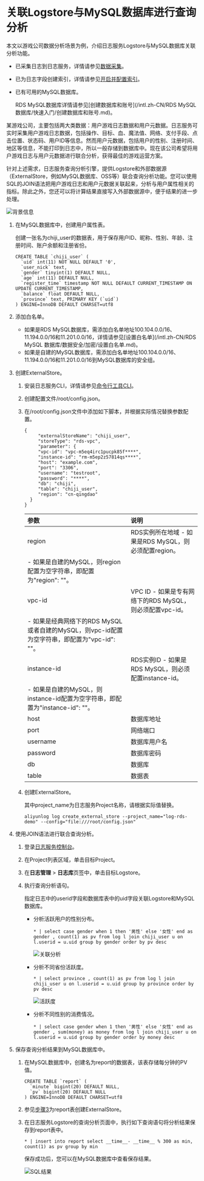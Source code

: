 # 关联Logstore与MySQL数据库进行查询分析

本文以游戏公司数据分析场景为例，介绍日志服务Logstore与MySQL数据库关联分析功能。

-   已采集日志到日志服务，详情请参见[数据采集](/intl.zh-CN/数据采集/采集方式.md)。
-   已为日志字段创建索引，详情请参见[开启并配置索引](/intl.zh-CN/查询与分析/开启并配置索引.md)。
-   已有可用的MySQL数据库。

    RDS MySQL数据库详情请参见[创建数据库和账号](/intl.zh-CN/RDS MySQL 数据库/快速入门/创建数据库和账号.md)。


某游戏公司，主要包括两大类数据：用户游戏日志数据和用户元数据。日志服务可实时采集用户游戏日志数据，包括操作、目标、血、魔法值、网络、支付手段、点击位置、状态码、用户ID等信息。然而用户元数据，包括用户的性别、注册时间、地区等信息，不能打印到日志中，所以一般存储到数据库中。现在该公司希望将用户游戏日志与用户元数据进行联合分析，获得最佳的游戏运营方案。

针对上述需求，日志服务查询分析引擎，提供Logstore和外部数据源（ExternalStore，例如MySQL数据库、OSS等）联合查询分析功能。您可以使用SQL的JOIN语法把用户游戏日志和用户元数据关联起来，分析与用户属性相关的指标。除此之外，您还可以将计算结果直接写入外部数据源中，便于结果的进一步处理。

![背景信息](https://static-aliyun-doc.oss-cn-hangzhou.aliyuncs.com/assets/img/zh-CN/8440559951/p41587.png)

1.  在MySQL数据库中，创建用户属性表。

    创建一张名为chiji\_user的数据表，用于保存用户ID、昵称、性别、年龄、注册时间、账户余额和注册省份。

    ```
    CREATE TABLE `chiji_user` ( 
      `uid` int(11) NOT NULL DEFAULT '0', 
      `user_nick` text, 
      `gender` tinyint(1) DEFAULT NULL, 
      `age` int(11) DEFAULT NULL, 
      `register_time` timestamp NOT NULL DEFAULT CURRENT_TIMESTAMP ON UPDATE CURRENT_TIMESTAMP, 
      `balance` float DEFAULT NULL, 
      `province` text, PRIMARY KEY (`uid`) 
    ) ENGINE=InnoDB DEFAULT CHARSET=utf8
    ```

2.  添加白名单。

    -   如果是RDS MySQL数据库，需添加白名单地址100.104.0.0/16、11.194.0.0/16和11.201.0.0/16，详情请参见[设置白名单](/intl.zh-CN/RDS MySQL 数据库/数据安全/加密/设置白名单.md)。
    -   如果是自建的MySQL数据库，需添加白名单地址100.104.0.0/16、11.194.0.0/16和11.201.0.0/16到MySQL数据库的安全组。
3.  创建ExternalStore。

    1.  安装日志服务CLI，详情请参见[命令行工具CLI](/intl.zh-CN/开发指南/命令行工具CLI.md)。

    2.  创建配置文件/root/config.json。

    3.  在/root/config.json文件中添加如下脚本，并根据实际情况替换参数配置。

        ```
        { 
             "externalStoreName": "chiji_user", 
             "storeType": "rds-vpc", 
             "parameter": { 
             "vpc-id": "vpc-m5eq4irc1pucpk85f****", 
             "instance-id": "rm-m5ep2z57814qs****", 
             "host": "example.com", 
             "port": "3306", 
             "username": "testroot", 
             "password": "****", 
             "db": "chiji", 
             "table": "chiji_user", 
             "region": "cn-qingdao" 
          } 
        }
        ```

        |参数|说明|
        |:-|:-|
        |region|RDS实例所在地域        -   如果是RDS MySQL，则必须配置region。
        -   如果是自建的MySQL，则region配置为空字符串，即配置为"region": ""。 |
        |vpc-id|VPC ID        -   如果是专有网络下的RDS MySQL，则必须配置vpc-id。
        -   如果是经典网络下的RDS MySQL或者自建的MySQL，则vpc-id配置为空字符串，即配置为"vpc-id": ""。 |
        |instance-id|RDS实例ID        -   如果是RDS MySQL，则必须配置instance-id。
        -   如果是自建的MySQL，则instance-id配置为空字符串，即配置为"instance-id": ""。 |
        |host|数据库地址|
        |port|网络端口|
        |username|数据库用户名|
        |password|数据库密码|
        |db|数据库|
        |table|数据表|

    4.  创建ExternalStore。

        其中project\_name为日志服务Project名称，请根据实际值替换。

        ```
        aliyunlog log create_external_store --project_name="log-rds-demo" --config="file:///root/config.json" 
        ```

4.  使用JOIN语法进行联合查询分析。

    1.  登录[日志服务控制台](https://sls.console.aliyun.com)。

    2.  在Project列表区域，单击目标Project。

    3.  在**日志管理** \> **日志库**页签中，单击目标Logstore。

    4.  执行查询分析语句。

        指定日志中的userid字段和数据库表中的uid字段关联Logstore和MySQL数据库。

        -   分析活跃用户的性别分布。

            ```
            * | select case gender when 1 then '男性' else '女性' end as gender , count(1) as pv from log l join chiji_user u on l.userid = u.uid group by gender order by pv desc
            ```

            ![关联分析](https://static-aliyun-doc.oss-cn-hangzhou.aliyuncs.com/assets/img/zh-CN/8440559951/p41594.png)

        -   分析不同省份活跃度。

            ```
            * | select province , count(1) as pv from log l join chiji_user u on l.userid = u.uid group by province order by pv desc
            ```

            ![活跃度](https://static-aliyun-doc.oss-cn-hangzhou.aliyuncs.com/assets/img/zh-CN/8440559951/p41596.png)

        -   分析不同性别的消费情况。

            ```
            * | select case gender when 1 then '男性' else '女性' end as gender , sum(money) as money from log l join chiji_user u on l.userid = u.uid group by gender order by money desc
            ```

5.  保存查询分析结果到MySQL数据库中。

    1.  在MySQL数据库中，创建名为report的数据表，该表存储每分钟的PV值。

        ```
        CREATE TABLE `report` ( 
          `minute` bigint(20) DEFAULT NULL, 
          `pv` bigint(20) DEFAULT NULL 
        ) ENGINE=InnoDB DEFAULT CHARSET=utf8
        ```

    2.  参见[步骤3](#step_oi6_fge_vyf)为report表创建ExternalStore。

    3.  在日志服务Logstore的查询分析页面中，执行如下查询语句将分析结果保存到report表中。

        ```
        * | insert into report select __time__- __time__ % 300 as min, count(1) as pv group by min
        ```

        保存成功后，您可以在MySQL数据库中查看保存结果。

        ![SQL结果](https://static-aliyun-doc.oss-cn-hangzhou.aliyuncs.com/assets/img/zh-CN/9440559951/p41597.png)


